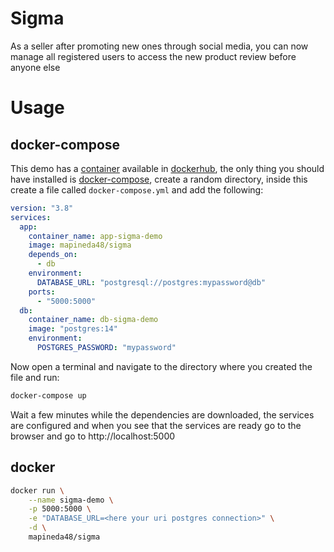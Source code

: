 # Sigma

As a seller after promoting new ones through social media, you can
now manage all registered users to access the new product review
before anyone else

# Usage

## docker-compose

This demo has a [container](https://hub.docker.com/r/mapineda48/sigma) available in [dockerhub](https://hub.docker.com/), the only thing you should have installed is [docker-compose](https://docs.docker.com/compose/), create a random directory, inside this create a file called `docker-compose.yml` and add the following:

```yml
version: "3.8"
services:
  app:
    container_name: app-sigma-demo
    image: mapineda48/sigma
    depends_on:
      - db
    environment:
      DATABASE_URL: "postgresql://postgres:mypassword@db"
    ports:
      - "5000:5000"
  db:
    container_name: db-sigma-demo
    image: "postgres:14"
    environment:
      POSTGRES_PASSWORD: "mypassword"
```

Now open a terminal and navigate to the directory where you created the file and run:

```sh
docker-compose up
```

Wait a few minutes while the dependencies are downloaded, the services are configured and when you see that the services are ready go to the browser and go to http://localhost:5000

## docker

```sh
docker run \
    --name sigma-demo \
    -p 5000:5000 \
    -e "DATABASE_URL=<here your uri postgres connection>" \
    -d \
    mapineda48/sigma
```
